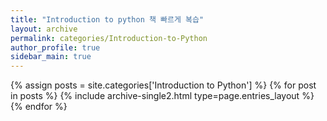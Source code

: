 ```yaml
---
title: "Introduction to python 책 빠르게 복습"
layout: archive
permalink: categories/Introduction-to-Python
author_profile: true
sidebar_main: true
---
```


{% assign posts = site.categories['Introduction to Python'] %}
{% for post in posts %} {% include archive-single2.html type=page.entries_layout %} {% endfor %}
